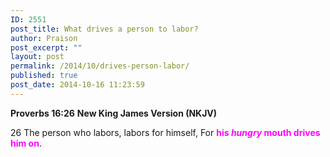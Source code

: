 ```yaml
---
ID: 2551
post_title: What drives a person to labor?
author: Praison
post_excerpt: ""
layout: post
permalink: /2014/10/drives-person-labor/
published: true
post_date: 2014-10-16 11:23:59
---
```

<strong>Proverbs 16:26</strong>
<strong> New King James Version (NKJV)</strong>

26 The person who labors, labors for himself,
For <span style="color: #ff00ff;"><strong>his <em>hungry</em> mouth drives him on</strong></span>.